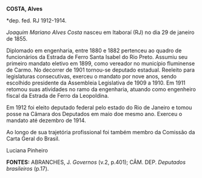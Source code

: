 **COSTA, Alves**

\*dep. fed. RJ 1912-1914.

*Joaquim Mariano Alves Costa* nasceu em Itaboraí (RJ) no dia 29 de
janeiro de 1855.

Diplomado em engenharia, entre 1880 e 1882 pertenceu ao quadro de
funcionários da Estrada de Ferro Santa Isabel do Rio Preto. Assumiu seu
primeiro mandato eletivo em 1899, como vereador no município fluminense
de Carmo. No decorrer de 1901 tornou-se deputado estadual. Reeleito para
legislaturas consecutivas, exerceu o mandato por nove anos, sendo
escolhido presidente da Assembleia Legislativa de 1909 a 1910. Em 1911
retomou suas atividades no ramo da engenharia, atuando como engenheiro
fiscal da Estrada de Ferro da Leopoldina.

Em 1912 foi eleito deputado federal pelo estado do Rio de Janeiro e
tomou posse na Câmara dos Deputados em maio doe mesmo ano. Exerceu o
mandato até dezembro de 1914.

Ao longo de sua trajetória profissional foi também membro da Comissão da
Carta Geral do Brasil.

Luciana Pinheiro

**FONTES:** ABRANCHES, J. *Governos* (v.2, p.401); CÂM. DEP. *Deputados
brasileiros* (p.17).
